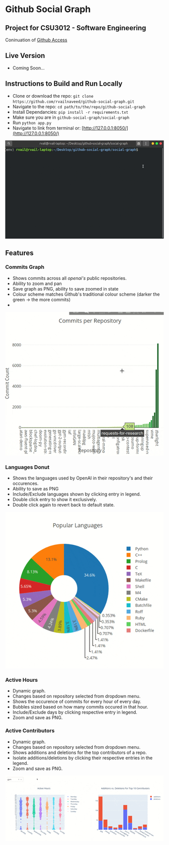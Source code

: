 # Github Social Graph
Project for CSU3012 - Software Engineering
---

Coninuation of [Github Access](https://github.com/rvailnaveed/github-access)

## Live Version
+   Coming Soon...

## Instructions to Build and Run Locally
+   Clone or download the repo: `git clone https://github.com/rvailnaveed/github-social-graph.git`
+   Navigate to the repo: `cd path/to/the/repo/github-social-graph`
+   Install Dependancies: `pip install -r requirements.txt`
+   Make sure you are in  `github-social-graph/social-graph`
+   Run `python app.py`
+   Navigate to link from terminal or: [http://127.0.0.1:8050/](http://127.0.0.1:8050/)

![](md/command.gif)

## Features

### Commits Graph
+   Shows commits across all *openai's* public repositories.
+   Ability to zoom and pan
+   Save graph as PNG, ability to save zoomed in state
+   Colour scheme matches Github's traditional colour scheme     (darker the green -> the more commits)
+   
![](md/commits.gif)

### Languages Donut
+   Shows the languages used by OpenAI in their repository's and their occurences.
+   Ability to save as PNG
+   Include/Exclude languages shown by clicking entry in legend.
+   Double click entry to show it exclusively.
+   Double click again to revert back to default state.

![](md/languages.gif)


### Active Hours
+   Dynamic graph.
+   Changes based on repository selected from dropdown menu.
+   Shows the occurence of commits for every hour of every day.
+   Bubbles sized based on how many commits occured in that hour.
+   Include/Exclude days by clicking respective entry in legend.
+   Zoom and save as PNG.

### Active Contributors
+   Dynamic graph.
+   Changes based on repository selected from dropdown menu.
+   Shows additions and deletions for the top contributors of a repo.
+   Isolate additions/deletions by clicking their respective entries in the legend.
+   Zoom and save as PNG.

![](md/dynamic.gif)



